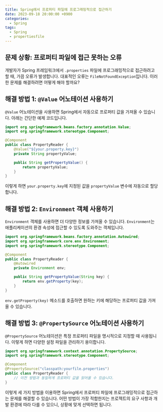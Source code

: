 ```yaml
---
title: Spring에서 프로퍼티 파일에 프로그래밍적으로 접근하기
date: 2023-09-18 20:00:00 +0900
categories:
  - Spring
tags:
  - Spring
  - propertiesfile
---
```

## 문제 상황: 프로퍼티 파일에 접근 못하는 오류

개발자가 Spring 프레임워크에서 `.properties` 파일에 프로그래밍적으로 접근하려고 할 때, 가끔 오류가 발생합니다. 대표적인 오류는 `FileNotFoundException`입니다. 이러한 문제를 해결하려면 어떻게 해야 할까요?

## 해결 방법 1: `@Value` 어노테이션 사용하기

`@Value` 어노테이션을 사용하면 Spring에서 자동으로 프로퍼티 값을 가져올 수 있습니다. 아래는 간단한 예제 코드입니다.

```java
import org.springframework.beans.factory.annotation.Value;
import org.springframework.stereotype.Component;

@Component
public class PropertyReader {
    @Value("${your.property.key}")
    private String propertyValue;

    public String getPropertyValue() {
        return propertyValue;
    }
}
```

이렇게 하면 `your.property.key`에 지정된 값을 `propertyValue` 변수에 자동으로 할당합니다.

## 해결 방법 2: `Environment` 객체 사용하기

`Environment` 객체를 사용하면 더 다양한 정보를 가져올 수 있습니다. `Environment`는 애플리케이션의 환경 속성에 접근할 수 있도록 도와주는 객체입니다.

```java
import org.springframework.beans.factory.annotation.Autowired;
import org.springframework.core.env.Environment;
import org.springframework.stereotype.Component;

@Component
public class PropertyReader {
    @Autowired
    private Environment env;

    public String getPropertyValue(String key) {
        return env.getProperty(key);
    }
}
```

`env.getProperty(key)` 메소드를 호출하면 원하는 키에 해당하는 프로퍼티 값을 가져올 수 있습니다.

## 해결 방법 3: `@PropertySource` 어노테이션 사용하기

`@PropertySource` 어노테이션은 특정 프로퍼티 파일을 명시적으로 지정할 때 사용됩니다. 이렇게 하면 다양한 설정 파일을 관리하기 용이합니다.

```java
import org.springframework.context.annotation.PropertySource;
import org.springframework.stereotype.Component;

@Component
@PropertySource("classpath:yourfile.properties")
public class PropertyReader {
    // 이전 방법과 동일하게 프로퍼티 값을 읽어올 수 있습니다.
}
```

이렇게 세 가지 방법을 이용하면 Spring에서 프로퍼티 파일에 프로그래밍적으로 접근하는 문제를 해결할 수 있습니다. 어떤 방법이 가장 적합한지는 프로젝트의 요구 사항과 개발 환경에 따라 다를 수 있으니, 상황에 맞게 선택하면 됩니다.